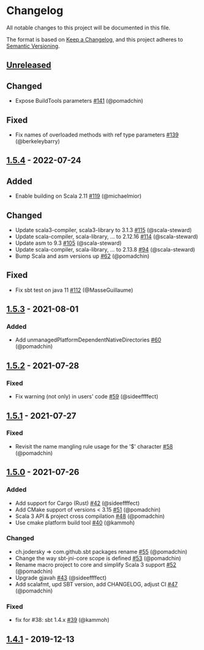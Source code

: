 # Changelog
All notable changes to this project will be documented in this file.

The format is based on [Keep a Changelog](https://keepachangelog.com/en/1.0.0/),
and this project adheres to [Semantic Versioning](https://semver.org/spec/v2.0.0.html).

## [Unreleased]

## Changed

- Expose BuildTools parameters [#141](https://github.com/sbt/sbt-jni/pull/141) (@pomadchin)

## Fixed

- Fix names of overloaded methods with ref type parameters [#139](https://github.com/sbt/sbt-jni/pull/139) (@berkeleybarry)


## [1.5.4] - 2022-07-24
## Added

- Enable building on Scala 2.11 [#119](https://github.com/sbt/sbt-jni/pull/119) (@michaelmior)

## Changed

- Update scala3-compiler, scala3-library to 3.1.3 [#115](https://github.com/sbt/sbt-jni/pull/115) (@scala-steward)
- Update scala-compiler, scala-library, ... to 2.12.16 [#114](https://github.com/sbt/sbt-jni/pull/114) (@scala-steward)
- Update asm to 9.3 [#105](https://github.com/sbt/sbt-jni/pull/105) (@scala-steward)
- Update scala-compiler, scala-library, ... to 2.13.8 [#94](https://github.com/sbt/sbt-jni/pull/94) (@scala-steward)
- Bump Scala and asm versions up [#62](https://github.com/sbt/sbt-jni/pull/62) (@pomadchin)

## Fixed

- Fix sbt test on java 11 [#112](https://github.com/sbt/sbt-jni/pull/112) (@MasseGuillaume)


## [1.5.3] - 2021-08-01

### Added

- Add unmanagedPlatformDependentNativeDirectories [#60](https://github.com/sbt/sbt-jni/pull/60) (@pomadchin)

## [1.5.2] - 2021-07-28

### Fixed

- Fix warning (not only) in users' code [#59](https://github.com/sbt/sbt-jni/pull/59) (@sideeffffect)

## [1.5.1] - 2021-07-27

### Fixed

- Revisit the name mangling rule usage for the '$' character  [#58](https://github.com/sbt/sbt-jni/pull/58) (@pomadchin)

## [1.5.0] - 2021-07-26

### Added

- Add support for Cargo (Rust) [#42](https://github.com/sbt/sbt-jni/pull/42) (@sideeffffect)
- Add CMake support of versions < 3.15 [#51](https://github.com/sbt/sbt-jni/pull/51) (@pomadchin)
- Scala 3 API & project cross compilation [#48](https://github.com/sbt/sbt-jni/pull/48) (@pomadchin)
- Use cmake platform build tool [#40](https://github.com/sbt/sbt-jni/pull/40) (@kammoh)

### Changed

- ch.jodersky => com.github.sbt packages rename [#55](https://github.com/sbt/sbt-jni/pull/55) (@pomadchin)
- Change the way sbt-jni-core scope is defined [#53](https://github.com/sbt/sbt-jni/pull/53) (@pomadchin)
- Rename macro project to core and simplify Scala 3 support [#52](https://github.com/sbt/sbt-jni/pull/52) (@pomadchin)
- Upgrade gjavah [#43](https://github.com/sbt/sbt-jni/pull/43) (@sideeffffect)
- Add scalafmt, upd SBT version, add CHANGELOG, adjust CI [#47](https://github.com/sbt/sbt-jni/pull/47) (@pomadchin)

### Fixed

- fix for #38: sbt 1.4.x [#39](https://github.com/sbt/sbt-jni/pull/39) (@kammoh)

## [1.4.1] - 2019-12-13

[Unreleased]: https://github.com/sbt/sbt-jni/compare/v1.5.4...HEAD
[1.5.4]: https://github.com/sbt/sbt-jni/compare/v1.5.3...v1.5.4
[1.5.3]: https://github.com/sbt/sbt-jni/compare/v1.5.2...v1.5.3
[1.5.2]: https://github.com/sbt/sbt-jni/compare/v1.5.1...v1.5.2
[1.5.1]: https://github.com/sbt/sbt-jni/compare/v1.5.0...v1.5.1
[1.5.0]: https://github.com/sbt/sbt-jni/compare/v1.4.1...v1.5.0
[1.4.1]: https://github.com/sbt/sbt-jni/compare/v1.4.0...v1.4.1

